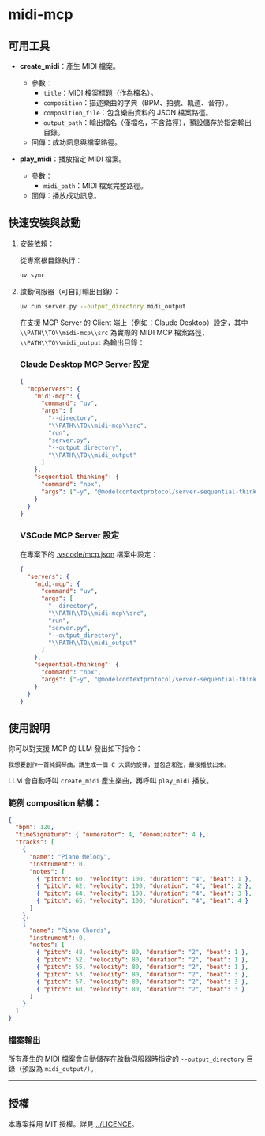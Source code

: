 # midi-mcp

## 可用工具

- **create_midi**：產生 MIDI 檔案。
  - 參數：
    - `title`：MIDI 檔案標題（作為檔名）。
    - `composition`：描述樂曲的字典（BPM、拍號、軌道、音符）。
    - `composition_file`：包含樂曲資料的 JSON 檔案路徑。
    - `output_path`：輸出檔名（僅檔名，不含路徑），預設儲存於指定輸出目錄。
  - 回傳：成功訊息與檔案路徑。

- **play_midi**：播放指定 MIDI 檔案。
  - 參數：
    - `midi_path`：MIDI 檔案完整路徑。
  - 回傳：播放成功訊息。

## 快速安裝與啟動

1. 安裝依賴：

    從專案根目錄執行：

    ```bash
    uv sync
    ```

2. 啟動伺服器（可自訂輸出目錄）：

    ```bash
    uv run server.py --output_directory midi_output
    ```

    在支援 MCP Server 的 Client 端上（例如：Claude Desktop）設定，其中 `\\PATH\\TO\\midi-mcp\\src` 為實際的 MIDI MCP 檔案路徑，`\\PATH\\TO\\midi_output` 為輸出目錄：

    ### Claude Desktop MCP Server 設定

    ```json
    {
      "mcpServers": {
        "midi-mcp": {
          "command": "uv",
          "args": [
            "--directory",
            "\\PATH\\TO\\midi-mcp\\src",
            "run",
            "server.py",
            "--output_directory",
            "\\PATH\\TO\\midi_output"
          ]
        },
        "sequential-thinking": {
          "command": "npx",
          "args": ["-y", "@modelcontextprotocol/server-sequential-thinking"]
        }
      }
    }
    ```

    ### VSCode MCP Server 設定

    在專案下的 [.vscode/mcp.json](.vscode/mcp.json) 檔案中設定：

    ```json
    {
      "servers": {
        "midi-mcp": {
          "command": "uv",
          "args": [
            "--directory",
            "\\PATH\\TO\\midi-mcp\\src",
            "run",
            "server.py",
            "--output_directory",
            "\\PATH\\TO\\midi_output"
          ]
        },
        "sequential-thinking": {
          "command": "npx",
          "args": ["-y", "@modelcontextprotocol/server-sequential-thinking"]
        }
      }
    }
    ```

## 使用說明

你可以對支援 MCP 的 LLM 發出如下指令：

```
我想要創作一首純鋼琴曲，請生成一個 C 大調的旋律，並包含和弦，最後播放出來。
```

LLM 會自動呼叫 `create_midi` 產生樂曲，再呼叫 `play_midi` 播放。

### 範例 composition 結構：

```json
{
  "bpm": 120,
  "timeSignature": { "numerator": 4, "denominator": 4 },
  "tracks": [
    {
      "name": "Piano Melody",
      "instrument": 0,
      "notes": [
        { "pitch": 60, "velocity": 100, "duration": "4", "beat": 1 },
        { "pitch": 62, "velocity": 100, "duration": "4", "beat": 2 },
        { "pitch": 64, "velocity": 100, "duration": "4", "beat": 3 },
        { "pitch": 65, "velocity": 100, "duration": "4", "beat": 4 }
      ]
    },
    {
      "name": "Piano Chords",
      "instrument": 0,
      "notes": [
        { "pitch": 48, "velocity": 80, "duration": "2", "beat": 1 },
        { "pitch": 52, "velocity": 80, "duration": "2", "beat": 1 },
        { "pitch": 55, "velocity": 80, "duration": "2", "beat": 1 },
        { "pitch": 53, "velocity": 80, "duration": "2", "beat": 3 },
        { "pitch": 57, "velocity": 80, "duration": "2", "beat": 3 },
        { "pitch": 60, "velocity": 80, "duration": "2", "beat": 3 }
      ]
    }
  ]
}
```

### 檔案輸出

所有產生的 MIDI 檔案會自動儲存在啟動伺服器時指定的 `--output_directory` 目錄（預設為 `midi_output/`）。

---

## 授權

本專案採用 MIT 授權。詳見 [../LICENCE](../LICENCE)。
